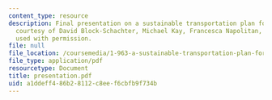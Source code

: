```yaml
---
content_type: resource
description: Final presentation on a sustainable transportation plan for MIT campus,
  courtesy of David Block-Schachter, Michael Kay, Francesca Napolitan, and Tegin Teich,
  used with permission.
file: null
file_location: /coursemedia/1-963-a-sustainable-transportation-plan-for-mit-spring-2007/a1ddeff486b28112c8eef6cbfb9f734b_presentation.pdf
file_type: application/pdf
resourcetype: Document
title: presentation.pdf
uid: a1ddeff4-86b2-8112-c8ee-f6cbfb9f734b
---
```

